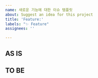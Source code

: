 ```yaml
---
name: 새로운 기능에 대한 이슈 템플릿
about: Suggest an idea for this project
title: 'Feature:'
labels: "✨ Feature"
assignees: ''

---
```


## AS IS


## TO BE
